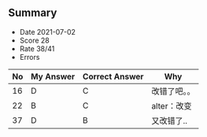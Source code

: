 ## Summary
- Date 2021-07-02
- Score 28
- Rate 38/41
- Errors


| No | My Answer | Correct Answer | Why |
|----|-----------|----------------|-----|
| 16|D |C |改错了吧。。 |
|22 |B |C |alter：改变 |
| 37|D |B |又改错了.. |